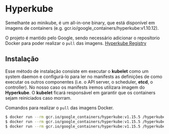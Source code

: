 # Hyperkube
Semelhante ao minikube, é um all-in-one binary, que está disponível em imagens de containers (e.g. gcr.io/google_containers/hyperkube:v1.10.12).

O projeto é mantido pelo Google, sendo necessário adicionar o reposítorio Docker para poder realizar o ``pull`` das imagens. [Hyperkube Registry](https://console.cloud.google.com/gcr/images/google-containers/GLOBAL/hyperkube)

## Instalação
Esse método de instalação consiste em executar o **kubelet** como um system daemon e configurá-lo para ler no manifests as definições de como executar os outros componentes (i.e. o API server, o scheduler, **etcd**, o controller). No nosso caso os manifests iremos utilizara imagem do **Hyperkube**. O **kubelet** ficará responsável em garantir que os containers sejam reiniciados caso morram.

Comandos para realizar o ``pull`` das imagens Docker.
~~~sh
$ docker run --rm gcr.io/google_containers/hyperkube:v1.15.5 /hyperkube apiserver --help 
$ docker run --rm gcr.io/google_containers/hyperkube:v1.15.5 /hyperkube scheduler --help 
$ docker run --rm gcr.io/google_containers/hyperkube:v1.15.5 /hyperkube controller-manager --help
~~~